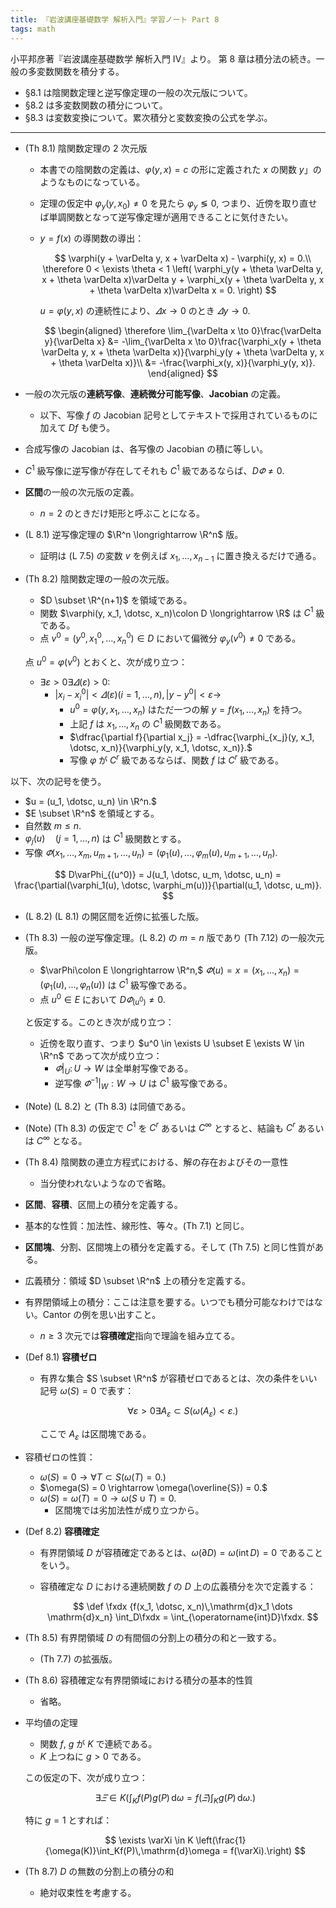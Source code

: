 ```yaml
---
title: 『岩波講座基礎数学 解析入門』学習ノート Part 8
tags: math
---
```


小平邦彦著『岩波講座基礎数学 解析入門 IV』より。
第 8 章は積分法の続き。一般の多変数関数を積分する。

* §8.1 は陰関数定理と逆写像定理の一般の次元版について。
* §8.2 は多変数関数の積分について。
* §8.3 は変数変換について。累次積分と変数変換の公式を学ぶ。

----

* (Th 8.1) 陰関数定理の 2 次元版
  * 本書での陰関数の定義は、$\varphi(y, x) = c$ の形に定義された $x$ の関数 $y$」のようなものになっている。
  * 定理の仮定中 $\varphi_y(y, x_0) \neq 0$ を見たら $\varphi_y \lessgtr 0,$
    つまり、近傍を取り直せば単調関数となって逆写像定理が適用できることに気付きたい。
  * $y = f(x)$ の導関数の導出：

    $$
    \varphi(y + \varDelta y, x + \varDelta x) - \varphi(y, x) = 0.\\
    \therefore 0 < \exists \theta < 1 \left(
        \varphi_y(y + \theta \varDelta y, x + \theta \varDelta x)\varDelta y
        + \varphi_x(y + \theta \varDelta y, x + \theta \varDelta x)\varDelta x = 0.
        \right)
    $$

    $u = \varphi(y, x)$ の連続性により、$\varDelta x \to 0$ のとき $\varDelta y \to 0.$

    $$
    \begin{aligned}
    \therefore \lim_{\varDelta x \to 0}\frac{\varDelta y}{\varDelta x}
    &= -\lim_{\varDelta x \to 0}\frac{\varphi_x(y + \theta \varDelta y, x + \theta \varDelta x)}{\varphi_y(y + \theta \varDelta y, x + \theta \varDelta x)}\\
    &= -\frac{\varphi_x(y, x)}{\varphi_y(y, x)}.
    \end{aligned}
    $$

* 一般の次元版の**連続写像**、**連続微分可能写像**、**Jacobian** の定義。
  * 以下、写像 $f$ の Jacobian 記号としてテキストで採用されているものに加えて $Df$ も使う。
* 合成写像の Jacobian は、各写像の Jacobian の積に等しい。
* $C^1$ 級写像に逆写像が存在してそれも $C^1$ 級であるならば、$D\varPhi \neq 0.$
* **区間**の一般の次元版の定義。
  * $n = 2$ のときだけ矩形と呼ぶことになる。
* (L 8.1) 逆写像定理の $\R^n \longrightarrow \R^n$ 版。
  * 証明は (L 7.5) の変数 $v$ を例えば $x_1, \dotsc, x_{n - 1}$ に置き換えるだけで通る。
* (Th 8.2) 陰関数定理の一般の次元版。
  * $D \subset \R^{n+1}$ を領域である。
  * 関数 $\varphi(y, x_1, \dotsc, x_n)\colon D \longrightarrow \R$ は $C^1$ 級である。
  * 点 $v^0 = (y^0, {x_1}^0, \dotsc, {x_n}^0) \in D$ において偏微分 $\varphi_y(v^0) \neq 0$ である。

  点 $u^0 = \varphi(v^0)$ とおくと、次が成り立つ：
  * $\exists \varepsilon > 0 \exists \varDelta(\varepsilon) > 0:$
    * $\lvert x_i - {x_i}^0\rvert < \varDelta(\varepsilon) (i = 1, \dotsc, n), \lvert y - y^0\rvert < \varepsilon \rightarrow$
      * $u^0 = \varphi(y, x_1, \dotsc, x_n)$ はただ一つの解 $y = f(x_1, \dotsc, x_n)$ を持つ。
      * 上記 $f$ は $x_1, \dotsc, x_n$ の $C^1$ 級関数である。
      * $\dfrac{\partial f}{\partial x_j} = -\dfrac{\varphi_{x_j}(y, x_1, \dotsc, x_n)}{\varphi_y(y, x_1, \dotsc, x_n)}.$
      * 写像 $\varphi$ が $C^r$ 級であるならば、関数 $f$ は $C^r$ 級である。

以下、次の記号を使う。
* $u = (u_1, \dotsc, u_n) \in \R^n.$
* $E \subset \R^n$ を領域とする。
* 自然数 $m \le n.$
* $\varphi_j(u)\quad(j = 1, \dotsc, n)$ は $C^1$ 級関数とする。
* 写像 $\varPhi(x_1, \dotsc, x_m, u_{m + 1}, \dotsc, u_n) = (\varphi_1(u), \dotsc, \varphi_m(u), u_{m + 1}, \dotsc, u_n).$

$$
D\varPhi_{(u^0)} = J(u_1, \dotsc, u_m, \dotsc, u_n)
  = \frac{\partial(\varphi_1(u), \dotsc, \varphi_m(u))}{\partial(u_1, \dotsc, u_m)}.
$$

* (L 8.2) (L 8.1) の開区間を近傍に拡張した版。
* (Th 8.3) 一般の逆写像定理。(L 8.2) の $m = n$ 版であり (Th 7.12) の一般次元版。
  * $\varPhi\colon E \longrightarrow \R^n,$
    $\varPhi(u) = x = (x_1, \dotsc, x_n) = (\varphi_1(u), \dotsc, \varphi_n(u))$ は $C^1$ 級写像である。
  * 点 $u^0 \in E$ において $D\varPhi_{(u^0)} \neq 0.$

  と仮定する。このとき次が成り立つ：
  * 近傍を取り直す、つまり $u^0 \in \exists U \subset E \exists W \in \R^n$ であって次が成り立つ：
    * $\varPhi\vert_U\colon U \longrightarrow W$ は全単射写像である。
    * 逆写像 $\varPhi^{-1}\vert_W: W \longrightarrow U$ は $C^1$ 級写像である。
* (Note) (L 8.2) と (Th 8.3) は同値である。
* (Note) (Th 8.3) の仮定で $C^1$ を $C^r$ あるいは $C^\infty$ とすると、結論も $C^r$ あるいは $C^\infty$ となる。
* (Th 8.4) 陰関数の連立方程式における、解の存在およびその一意性
  * 当分使われないようなので省略。
* **区間**、**容積**、区間上の積分を定義する。
* 基本的な性質：加法性、線形性、等々。(Th 7.1) と同じ。
* **区間塊**、分割、区間塊上の積分を定義する。そして (Th 7.5) と同じ性質がある。
* 広義積分：領域 $D \subset \R^n$ 上の積分を定義する。
* 有界閉領域上の積分：ここは注意を要する。いつでも積分可能なわけではない。Cantor の例を思い出すこと。
  * $n \ge 3$ 次元では**容積確定**指向で理論を組み立てる。
* (Def 8.1) **容積ゼロ**
  * 有界な集合 $S \subset \R^n$ が容積ゼロであるとは、次の条件をいい記号 $\omega(S) = 0$ で表す：

    $$
    \forall \varepsilon > 0
    \exists A_\varepsilon \subset S
    \left(
        \omega(A_\varepsilon) < \varepsilon.
    \right)
    $$

    ここで $A_\varepsilon$ は区間塊である。
* 容積ゼロの性質：
  * $\omega(S) = 0 \rightarrow \forall T \subset S (\omega(T) = 0.)$
  * $\omega(S) = 0 \rightarrow \omega(\overline{S}) = 0.$
  * $\omega(S) = \omega(T) = 0 \rightarrow \omega(S \cup T) = 0.$
    * 区間塊では劣加法性が成り立つから。
* (Def 8.2) **容積確定**
  * 有界閉領域 $D$ が容積確定であるとは、$\omega(\partial D) = \omega(\operatorname{int}D) = 0$ であることをいう。
  * 容積確定な $D$ における連続関数 $f$ の $D$ 上の広義積分を次で定義する：

    $$
    \def \fxdx {f(x_1, \dotsc, x_n)\,\mathrm{d}x_1 \dots \mathrm{d}x_n}
    \int_D\fxdx
    = \int_{\operatorname{int}D}\fxdx.
    $$

* (Th 8.5) 有界閉領域 $D$ の有間個の分割上の積分の和と一致する。
  * (Th 7.7) の拡張版。
* (Th 8.6) 容積確定な有界閉領域における積分の基本的性質
  * 省略。
* 平均値の定理
  * 関数 $f$, $g$ が $K$ で連続である。
  * $K$ 上つねに $g > 0$ である。

  この仮定の下、次が成り立つ：

  $$
  \exists \varXi \in K \left(\int_Kf(P)g(P)\,\mathrm{d}\omega = f(\varXi)\int_Kg(P)\,\mathrm{d}\omega.\right)
  $$

  特に $g = 1$ とすれば：

  $$
  \exists \varXi \in K \left(\frac{1}{\omega(K)}\int_Kf(P)\,\mathrm{d}\omega = f(\varXi).\right)
  $$

* (Th 8.7) $D$ の無数の分割上の積分の和
  * 絶対収束性を考慮する。

